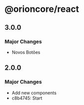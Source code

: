 # @orioncore/react

## 3.0.0

### Major Changes

- Novos Botões

## 2.0.0

### Major Changes

- Add new components
- c8b4745: Start
